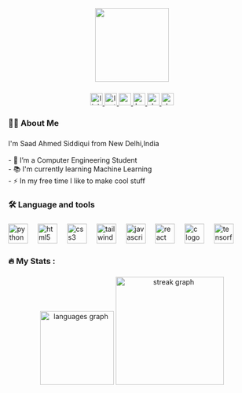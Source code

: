 <div align="center">
  <img height="150" src="https://avatars.githubusercontent.com/u/142170496?v=4"  />
</div>

###

<div align="center">
  <a href="https://www.linkedin.com/in/saad-ahmed-siddiqui-666075288?lipi=urn%3Ali%3Apage%3Ad_flagship3_profile_view_base_contact_details%3BRHFNyqybS3GmRWJ3s6ezpA%3D%3D" target="_blank">
    <img src="https://img.shields.io/static/v1?message=LinkedIn&logo=linkedin&label=&color=0077B5&logoColor=white&labelColor=&style=for-the-badge" height="25" alt="linkedin logo"  />
  </a>
    <a href="https://leetcode.com/saad1926q/" target="_blank">
    <img src="https://img.shields.io/static/v1?message=LeetCode&logo=LeetCode&label=&color=FFA116&logoColor=white&labelColor=&style=for-the-badge" height="25" alt="leetcode logo" />
  </a>
    <a href="https://www.geeksforgeeks.org/user/saad1926q/" target="_blank">
    <img src="https://img.shields.io/static/v1?message=GeeksforGeeks&logo=geeksforgeeks&label=&color=5B9B2D&logoColor=white&labelColor=&style=for-the-badge" height="25" alt="geeksforgeeks logo" />
  </a>
    <a href="https://www.kaggle.com/saad1926q" target="_blank">
    <img src="https://img.shields.io/static/v1?message=Kaggle&logo=kaggle&label=&color=20BEFF&logoColor=white&labelColor=&style=for-the-badge" height="25" alt="kaggle logo" />
  </a>
    <a href="https://devpost.com/saad-ahmed1926q" target="_blank">
    <img src="https://img.shields.io/static/v1?message=Devpost&logo=devpost&label=&color=6B9B4A&logoColor=white&labelColor=&style=for-the-badge" height="25" alt="devpost logo" />
  </a>
    <a href="https://devfolio.co/@saad1926q" target="_blank">
    <img src="https://img.shields.io/static/v1?message=Devfolio&logo=devfolio&label=&color=2B2D42&logoColor=white&labelColor=&style=for-the-badge" height="25" alt="devfolio logo" />
  </a>
</div>

###

###

<h3 align="left">🧑‍💻 About Me</h3>

###

<p align="left">I'm Saad Ahmed Siddiqui from New Delhi,India<br><br>- 🔭 I’m  a Computer Engineering Student<br>- 📚 I'm currently learning Machine Learning<br>- ⚡ In my free time I like to make cool stuff</p>

###

<h3 align="left">🛠 Language and tools</h3>

###

<div align="left">
  <img src="https://cdn.jsdelivr.net/gh/devicons/devicon/icons/python/python-original.svg" height="40" alt="python logo"  />
  <img width="12" />
  <img src="https://cdn.jsdelivr.net/gh/devicons/devicon/icons/html5/html5-original.svg" height="40" alt="html5 logo"  />
  <img width="12" />
  <img src="https://cdn.jsdelivr.net/gh/devicons/devicon/icons/css3/css3-original.svg" height="40" alt="css3 logo"  />
  <img width="12" />
  <img src="https://cdn.jsdelivr.net/gh/devicons/devicon/icons/tailwindcss/tailwindcss-original-wordmark.svg" height="40" alt="tailwindcss logo"  />
  <img width="12" />
  <img src="https://cdn.jsdelivr.net/gh/devicons/devicon/icons/javascript/javascript-original.svg" height="40" alt="javascript logo"  />
  <img width="12" />
  <img src="https://cdn.jsdelivr.net/gh/devicons/devicon/icons/react/react-original.svg" height="40" alt="react logo"  />
  <img width="12" />
  <img src="https://cdn.jsdelivr.net/gh/devicons/devicon/icons/c/c-original.svg" height="40" alt="c logo"  />
  <img width="12" />
  <img src="https://cdn.jsdelivr.net/gh/devicons/devicon/icons/tensorflow/tensorflow-original.svg" height="40" alt="tensorflow logo"  />
</div>

###

<h3 align="left">🔥   My Stats :</h3>

###

<div align="center">
  <img src="https://github-readme-stats.vercel.app/api/top-langs?username=Saad1926Q&locale=en&hide_title=false&layout=compact&card_width=320&langs_count=5&theme=dracula&hide_border=false&order=2" height="150" alt="languages graph"  />
  <img src="https://streak-stats.demolab.com?user=Saad1926Q&locale=en&mode=daily&theme=dark&hide_border=false&border_radius=5&order=3" height="220" alt="streak graph"  />
</div>

###


